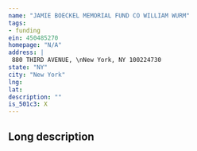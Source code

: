 ```yaml
---
name: "JAMIE BOECKEL MEMORIAL FUND CO WILLIAM WURM"
tags:
- funding
ein: 450485270
homepage: "N/A"
address: |
 880 THIRD AVENUE, \nNew York, NY 100224730
state: "NY"
city: "New York"
lng: 
lat: 
description: ""
is_501c3: X
---
```


## Long description


